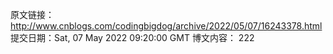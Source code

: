 原文链接：http://www.cnblogs.com/codingbigdog/archive/2022/05/07/16243378.html
提交日期：Sat, 07 May 2022 09:20:00 GMT
博文内容：
222